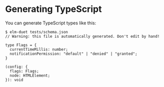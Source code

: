 # Generating TypeScript

You can generate TypeScript types like this:

```console
$ elm-duet tests/schema.json
// Warning: this file is automatically generated. Don't edit by hand!

type Flags = {
  currentTimeMillis: number;
  notificationPermission: "default" | "denied" | "granted";
}

(config: {
  flags: Flags;
  node: HTMLElement;
}): void

```

